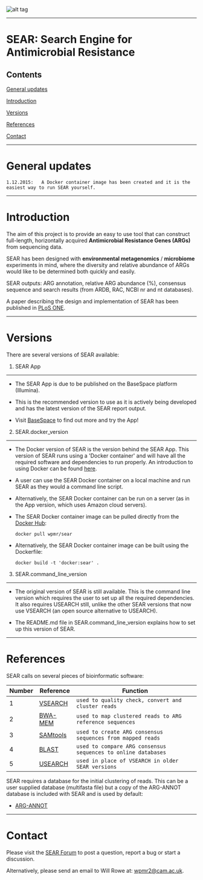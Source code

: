 ![alt tag](http://i.imgsafe.org/22ed408.jpg)

-----------


SEAR: Search Engine for Antimicrobial Resistance
====

Contents
----
[General updates](https://github.com/wpmr2/sear#general-updates)

[Introduction](https://github.com/wpmr2/sear#introduction)

[Versions](https://github.com/wpmr2/sear#versions)

[References](https://github.com/wpmr2/sear#references)

[Contact](https://github.com/wpmr2/sear#contact)

-----------


General updates
====

    1.12.2015:   A Docker container image has been created and it is the easiest way to run SEAR yourself.

-----------


Introduction
====

The aim of this project is to provide an easy to use tool that can construct full-length, horizontally acquired **Antimicrobial Resistance Genes (ARGs)** from sequencing data.

SEAR has been designed with **environmental metagenomics** / **microbiome** experiments in mind, where the diversity and relative abundance of ARGs would like to be determined both quickly and easily.

SEAR outputs: ARG annotation, relative ARG abundance (%), consensus sequence and search results (from ARDB, RAC, NCBI nr and nt databases).

A paper describing the design and implementation of SEAR has been published in [PLoS ONE](http://doi.org/10.1371/journal.pone.0133492).

-----------


Versions
====

There are several versions of SEAR available:

1.	SEAR App
----

+ The SEAR App is due to be published on the BaseSpace platform (Illumina).

+ This is the recommended version to use as it is actively being developed and has the latest version of the SEAR report output.

+ Visit [BaseSpace](https://basespace.illumina.com/apps/2083081/SEAR-Antibiotic-Resistance?preferredversion) to find out more and try the App!


2.	SEAR.docker_version
----

+ The Docker version of SEAR is the version behind the SEAR App. This version of SEAR runs using a 'Docker container' and will have all the required software and dependencies to run properly. An introduction to using Docker can be found [here](https://training.docker.com/).

+ A user can use the SEAR Docker container on a local machine and run SEAR as they would a command line script. 

+ Alternatively, the SEAR Docker container can be run on a server (as in the App version, which uses Amazon cloud servers).

+ The SEAR Docker container image can be pulled directly from the [Docker Hub](https://hub.docker.com/r/wpmr/sear/):

    `docker pull wpmr/sear`

+ Alternatively, the SEAR Docker container image can be built using the Dockerfile:

    `docker build -t 'docker:sear' .`


3.	SEAR.command_line_version
----

+ The original version of SEAR is still available. This is the command line version which requires the user to set up all the required dependencies. It also requires USEARCH still, unlike the other SEAR versions that now use VSEARCH (an open source alternative to USEARCH).

+ The README.md file in SEAR.command_line_version explains how to set up this version of SEAR.

-----------


References
====

SEAR calls on several pieces of bioinformatic software: 


Number | Reference | Function
------ | --------- | --------
1 | [VSEARCH](https://github.com/torognes/vsearch) | `used to quality check, convert and cluster reads`
2 | [BWA-MEM](http://arxiv.org/abs/1303.3997) | `used to map clustered reads to ARG reference sequences`
3 | [SAMtools](http://www.ncbi.nlm.nih.gov/pubmed/19505943) | `used to create ARG consensus sequences from mapped reads`
4 | [BLAST](http://www.ncbi.nlm.nih.gov/pubmed/2231712) | `used to compare ARG consensus sequences to online databases`
5 | [USEARCH](http://www.drive5.com/usearch/) | `used in place of VSEARCH in older SEAR versions`

SEAR requires a database for the initial clustering of reads. This can be a user supplied database (multifasta file) but a copy of the ARG-ANNOT database is included with SEAR and is used by default:

+ [ARG-ANNOT](http://www.ncbi.nlm.nih.gov/pubmed/24145532)

-----------


Contact
====

Please visit the [SEAR Forum](https://groups.google.com/forum/#!forum/sear) to post a question, report a bug or start a discussion.

Alternatively, please send an email to Will Rowe at: [wpmr2@cam.ac.uk](mailto:wpmr2@cam.ac.uk?subject=SEAR).

